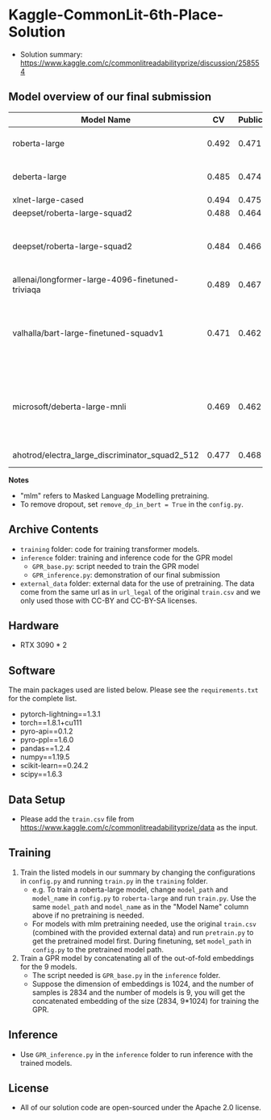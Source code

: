 # Kaggle-CommonLit-6th-Place-Solution

* Solution summary: https://www.kaggle.com/c/commonlitreadabilityprize/discussion/258554

## Model overview of our final submission

| Model Name | CV | Public | Private | notes
| --- | --- | --- | --- | --- |
| roberta-large | 0.492 | 0.471 | 0.471| mlm on training set
| deberta-large | 0.485 |0.474 | 0.476| mlm on training set
| xlnet-large-cased | 0.494 | 0.475 | 0.476| 
| deepset/roberta-large-squad2 | 0.488 | 0.464 | 0.467| 
| deepset/roberta-large-squad2 | 0.484 | 0.466 | 0.464 | mlm on train set and external data
| allenai/longformer-large-4096-finetuned-triviaqa | 0.489 | 0.467 | 0.47 | 
| valhalla/bart-large-finetuned-squadv1 | 0.471 | 0.462 | 0.466 |  mlm on train set and external data, remove dropout
| microsoft/deberta-large-mnli | 0.469 | 0.462 | 0.469 | mlm on train set and external data, remove dropout
| ahotrod/electra_large_discriminator_squad2_512 | 0.477 | 0.468 | 0.468 | remove dropout

**Notes**
* "mlm" refers to Masked Language Modelling pretraining.
* To remove dropout, set `remove_dp_in_bert = True` in the `config.py`.

## Archive Contents
* `training` folder: code for training transformer models.
* `inference` folder: training and inference code for the GPR model
    - `GPR_base.py`: script needed to train the GPR model
    - `GPR_inference.py`: demonstration of our final submission
* `external_data` folder: external data for the use of pretraining. The data come from the same url as in `url_legal` of the original `train.csv` and we only used those with CC-BY and CC-BY-SA licenses.

## Hardware
* RTX 3090 * 2

## Software
The main packages used are listed below. Please see the `requirements.txt` for the complete list.
* pytorch-lightning==1.3.1
* torch==1.8.1+cu111
* pyro-api==0.1.2
* pyro-ppl==1.6.0
* pandas==1.2.4
* numpy==1.19.5
* scikit-learn==0.24.2
* scipy==1.6.3

## Data Setup
* Please add the `train.csv` file from https://www.kaggle.com/c/commonlitreadabilityprize/data as the input.

## Training
1. Train the listed models in our summary by changing the configurations in `config.py` and running `train.py` in the `training` folder.
    - e.g. To train a roberta-large model, change `model_path` and `model_name` in  `config.py` to `roberta-large` and run `train.py`. Use the same `model_path` and `model_name` as in the "Model Name" column above if no pretraining is needed.
    - For models with mlm pretraining needed, use the original `train.csv` (combined with the provided external data) and run `pretrain.py` to get the pretrained model first. During finetuning, set `model_path` in `config.py` to the pretrained model path.
2. Train a GPR model by concatenating all of the out-of-fold embeddings for the 9 models.
    - The script needed is `GPR_base.py` in the `inference` folder.
    - Suppose the dimension of embeddings is 1024, and the number of samples is 2834 and the number of models is 9, you will get the concatenated embedding of the size (2834, 9*1024) for training the GPR.

## Inference
* Use `GPR_inference.py` in the `inference` folder to run inference with the trained models.

## License
* All of our solution code are open-sourced under the Apache 2.0 license.
